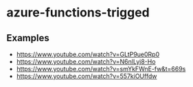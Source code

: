 # azure-functions-trigged

## Examples
* https://www.youtube.com/watch?v=GLtP9ue0Rp0
* https://www.youtube.com/watch?v=N6nlLyj8-Ho
* https://www.youtube.com/watch?v=smYkFWnE-fw&t=669s
* https://www.youtube.com/watch?v=557kiOUffdw

